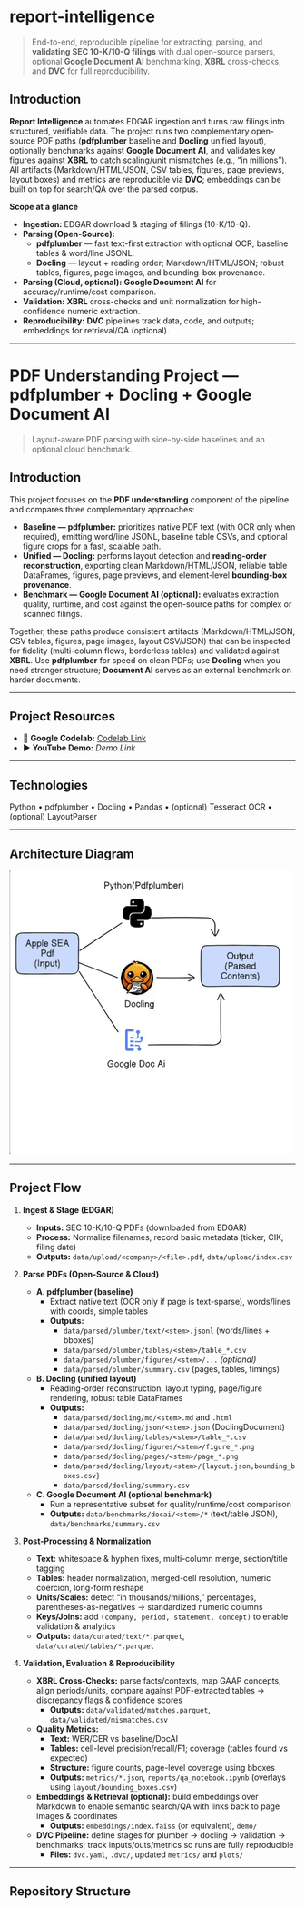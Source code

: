 # report-intelligence
> End-to-end, reproducible pipeline for extracting, parsing, and **validating SEC 10-K/10-Q filings** with dual open-source parsers, optional **Google Document AI** benchmarking, **XBRL** cross-checks, and **DVC** for full reproducibility.

## Introduction
**Report Intelligence** automates EDGAR ingestion and turns raw filings into structured, verifiable data. The project runs two complementary open-source PDF paths (**pdfplumber** baseline and **Docling** unified layout), optionally benchmarks against **Google Document AI**, and validates key figures against **XBRL** to catch scaling/unit mismatches (e.g., “in millions”). All artifacts (Markdown/HTML/JSON, CSV tables, figures, page previews, layout boxes) and metrics are reproducible via **DVC**; embeddings can be built on top for search/QA over the parsed corpus.

**Scope at a glance**
- **Ingestion:** EDGAR download & staging of filings (10-K/10-Q).
- **Parsing (Open-Source):**  
  - **pdfplumber** — fast text-first extraction with optional OCR; baseline tables & word/line JSONL.  
  - **Docling** — layout + reading order; Markdown/HTML/JSON; robust tables, figures, page images, and bounding-box provenance.
- **Parsing (Cloud, optional):** **Google Document AI** for accuracy/runtime/cost comparison.
- **Validation:** **XBRL** cross-checks and unit normalization for high-confidence numeric extraction.
- **Reproducibility:** **DVC** pipelines track data, code, and outputs; embeddings for retrieval/QA (optional).

---

# PDF Understanding Project — pdfplumber + Docling + Google Document AI
> Layout-aware PDF parsing with side-by-side baselines and an optional cloud benchmark.

## Introduction
This project focuses on the **PDF understanding** component of the pipeline and compares three complementary approaches:

- **Baseline — pdfplumber:** prioritizes native PDF text (with OCR only when required), emitting word/line JSONL, baseline table CSVs, and optional figure crops for a fast, scalable path.
- **Unified — Docling:** performs layout detection and **reading-order reconstruction**, exporting clean Markdown/HTML/JSON, reliable table DataFrames, figures, page previews, and element-level **bounding-box provenance**.
- **Benchmark — Google Document AI (optional):** evaluates extraction quality, runtime, and cost against the open-source paths for complex or scanned filings.

Together, these paths produce consistent artifacts (Markdown/HTML/JSON, CSV tables, figures, page images, layout CSV/JSON) that can be inspected for fidelity (multi-column flows, borderless tables) and validated against **XBRL**. Use **pdfplumber** for speed on clean PDFs; use **Docling** when you need stronger structure; **Document AI** serves as an external benchmark on harder documents.


---

## Project Resources
- 🧪 **Google Codelab:** [Codelab Link](https://codelabs-preview.appspot.com/?file_id=1aLnoq6XdCcXZZRO0eS9cLNEjgD60BaRREO3g-e_7C2k#0)
- ▶️ **YouTube Demo:** *Demo Link* <!-- TODO: add the video URL -->

---

## Technologies
Python • pdfplumber • Docling • Pandas • (optional) Tesseract OCR • (optional) LayoutParser

---

## Architecture Diagram
![Pipeline Diagram](archdiagram.jpg)

---

## Project Flow

1) **Ingest & Stage (EDGAR)**
   - **Inputs:** SEC 10-K/10-Q PDFs (downloaded from EDGAR)  
   - **Process:** Normalize filenames, record basic metadata (ticker, CIK, filing date)  
   - **Outputs:** `data/upload/<company>/<file>.pdf`, `data/upload/index.csv`

2) **Parse PDFs (Open-Source & Cloud)**
   - **A. pdfplumber (baseline)**
     - Extract native text (OCR only if page is text-sparse), words/lines with coords, simple tables
     - **Outputs:**  
       - `data/parsed/plumber/text/<stem>.jsonl` (words/lines + bboxes)  
       - `data/parsed/plumber/tables/<stem>/table_*.csv`  
       - `data/parsed/plumber/figures/<stem>/...` *(optional)*  
       - `data/parsed/plumber/summary.csv` (pages, tables, timings)
   - **B. Docling (unified layout)**
     - Reading-order reconstruction, layout typing, page/figure rendering, robust table DataFrames
     - **Outputs:**  
       - `data/parsed/docling/md/<stem>.md` and `.html`  
       - `data/parsed/docling/json/<stem>.json` (DoclingDocument)  
       - `data/parsed/docling/tables/<stem>/table_*.csv`  
       - `data/parsed/docling/figures/<stem>/figure_*.png`  
       - `data/parsed/docling/pages/<stem>/page_*.png`  
       - `data/parsed/docling/layout/<stem>/{layout.json,bounding_boxes.csv}`  
       - `data/parsed/docling/summary.csv`
   - **C. Google Document AI (optional benchmark)**
     - Run a representative subset for quality/runtime/cost comparison
     - **Outputs:** `data/benchmarks/docai/<stem>/*` (text/table JSON), `data/benchmarks/summary.csv`

3) **Post-Processing & Normalization**
   - **Text:** whitespace & hyphen fixes, multi-column merge, section/title tagging
   - **Tables:** header normalization, merged-cell resolution, numeric coercion, long-form reshape
   - **Units/Scales:** detect “in thousands/millions,” percentages, parentheses-as-negatives → standardized numeric columns
   - **Keys/Joins:** add `(company, period, statement, concept)` to enable validation & analytics
   - **Outputs:** `data/curated/text/*.parquet`, `data/curated/tables/*.parquet`

4) **Validation, Evaluation & Reproducibility**
   - **XBRL Cross-Checks:** parse facts/contexts, map GAAP concepts, align periods/units, compare against PDF-extracted tables → discrepancy flags & confidence scores  
     - **Outputs:** `data/validated/matches.parquet`, `data/validated/mismatches.csv`
   - **Quality Metrics:**  
     - **Text:** WER/CER vs baseline/DocAI  
     - **Tables:** cell-level precision/recall/F1; coverage (tables found vs expected)  
     - **Structure:** figure counts, page-level coverage using bboxes  
     - **Outputs:** `metrics/*.json`, `reports/qa_notebook.ipynb` (overlays using `layout/bounding_boxes.csv`)
   - **Embeddings & Retrieval (optional):** build embeddings over Markdown to enable semantic search/QA with links back to page images & coordinates  
     - **Outputs:** `embeddings/index.faiss` (or equivalent), `demo/`
   - **DVC Pipeline:** define stages for plumber → docling → validation → benchmarks; track inputs/outs/metrics so runs are fully reproducible  
     - **Files:** `dvc.yaml`, `.dvc/`, updated `metrics/` and `plots/`

---

## Repository Structure
